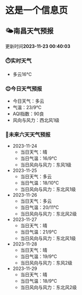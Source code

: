 # 这是一个信息页 
## 🌤️**南昌**天气预报
更新时间**2023-11-23 00:40:03**
### ⏱️实时天气
- 多云16℃
### 😊今日天气预报
- 今日天气：多云
- 气温：23/9℃
- AQI指数：90良
- 风向与风力：西北风1级
### 🤩未来六天天气预报
- 2023-11-24
  - 当日天气：晴
  - 当日气温：16/9℃
  - 当日风向与风力：东风1级
- 2023-11-25
  - 当日天气：多云
  - 当日气温：18/10℃
  - 当日风向与风力：东北风1级
- 2023-11-26
  - 当日天气：多云
  - 当日气温：20/11℃
  - 当日风向与风力：东北风2级
- 2023-11-27
  - 当日天气：晴
  - 当日气温：21/9℃
  - 当日风向与风力：东北风1级
- 2023-11-28
  - 当日天气：晴
  - 当日气温：19/9℃
  - 当日风向与风力：东风2级
- 2023-11-29
  - 当日天气：晴
  - 当日气温：18/9℃
  - 当日风向与风力：东北风2级


